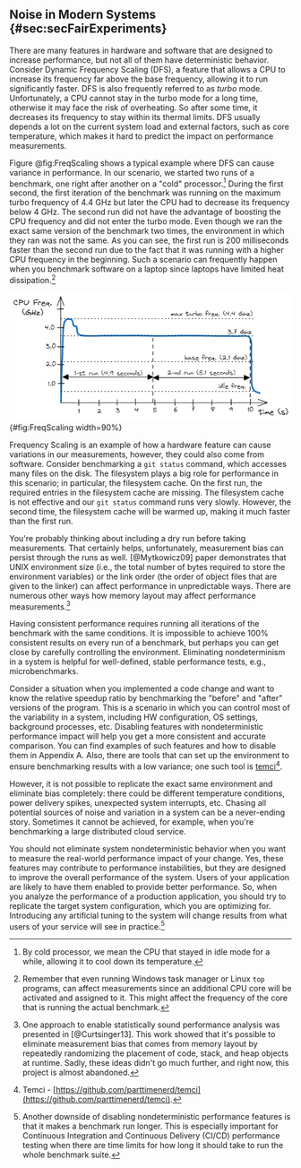 ## Noise in Modern Systems {#sec:secFairExperiments}

There are many features in hardware and software that are designed to increase performance, but not all of them have deterministic behavior. Consider Dynamic Frequency Scaling (DFS), a feature that allows a CPU to increase its frequency far above the base frequency, allowing it to run significantly faster. DFS is also frequently referred to as *turbo* mode. Unfortunately, a CPU cannot stay in the turbo mode for a long time, otherwise it may face the risk of overheating. So after some time, it decreases its frequency to stay within its thermal limits. DFS usually depends a lot on the current system load and external factors, such as core temperature, which makes it hard to predict the impact on performance measurements.

Figure @fig:FreqScaling shows a typical example where DFS can cause variance in performance. In our scenario, we started two runs of a benchmark, one right after another on a "cold" processor.[^1] During the first second, the first iteration of the benchmark was running on the maximum turbo frequency of 4.4 GHz but later the CPU had to decrease its frequency below 4 GHz. The second run did not have the advantage of boosting the CPU frequency and did not enter the turbo mode. Even though we ran the exact same version of the benchmark two times, the environment in which they ran was not the same. As you can see, the first run is 200 milliseconds faster than the second run due to the fact that it was running with a higher CPU frequency in the beginning. Such a scenario can frequently happen when you benchmark software on a laptop since laptops have limited heat dissipation.[^4]

![Variance in performance caused by dynamic frequency scaling: the first run is 200 milliseconds faster than the second.](../../img/measurements/FreqScaling.jpg){#fig:FreqScaling width=90%}

Frequency Scaling is an example of how a hardware feature can cause variations in our measurements, however, they could also come from software. Consider benchmarking a `git status` command, which accesses many files on the disk. The filesystem plays a big role for performance in this scenario; in particular, the filesystem cache. On the first run, the required entries in the filesystem cache are missing. The filesystem cache is not effective and our `git status` command runs very slowly. However, the second time, the filesystem cache will be warmed up, making it much faster than the first run.

You're probably thinking about including a dry run before taking measurements. That certainly helps, unfortunately, measurement bias can persist through the runs as well. [@Mytkowicz09] paper demonstrates that UNIX environment size (i.e., the total number of bytes required to store the environment variables) or the link order (the order of object files that are given to the linker) can affect performance in unpredictable ways. There are numerous other ways how memory layout may affect performance measurements.[^2]

Having consistent performance requires running all iterations of the benchmark with the same conditions. It is impossible to achieve 100% consistent results on every run of a benchmark, but perhaps you can get close by carefully controlling the environment. Eliminating nondeterminism in a system is helpful for well-defined, stable performance tests, e.g., microbenchmarks. 

Consider a situation when you implemented a code change and want to know the relative speedup ratio by benchmarking the "before" and "after" versions of the program. This is a scenario in which you can control most of the variability in a system, including HW configuration, OS settings, background processes, etc. Disabling features with nondeterministic performance impact will help you get a more consistent and accurate comparison. You can find examples of such features and how to disable them in Appendix A. Also, there are tools that can set up the environment to ensure benchmarking results with a low variance; one such tool is [temci](https://github.com/parttimenerd/temci)[^14].

However, it is not possible to replicate the exact same environment and eliminate bias completely: there could be different temperature conditions, power delivery spikes, unexpected system interrupts, etc. Chasing all potential sources of noise and variation in a system can be a never-ending story. Sometimes it cannot be achieved, for example, when you're benchmarking a large distributed cloud service.

You should not eliminate system nondeterministic behavior when you want to measure the real-world performance impact of your change. Yes, these features may contribute to performance instabilities, but they are designed to improve the overall performance of the system. Users of your application are likely to have them enabled to provide better performance. So, when you analyze the performance of a production application, you should try to replicate the target system configuration, which you are optimizing for. Introducing any artificial tuning to the system will change results from what users of your service will see in practice.[^3]

[^1]: By cold processor, we mean the CPU that stayed in idle mode for a while, allowing it to cool down its temperature. 
[^2]: One approach to enable statistically sound performance analysis was presented in [@Curtsinger13]. This work showed that it's possible to eliminate measurement bias that comes from memory layout by repeatedly randomizing the placement of code, stack, and heap objects at runtime. Sadly, these ideas didn't go much further, and right now, this project is almost abandoned.
[^3]: Another downside of disabling nondeterministic performance features is that it makes a benchmark run longer. This is especially important for Continuous Integration and Continuous Delivery (CI/CD) performance testing when there are time limits for how long it should take to run the whole benchmark suite.
[^4]: Remember that even running Windows task manager or Linux `top` programs, can affect measurements since an additional CPU core will be activated and assigned to it. This might affect the frequency of the core that is running the actual benchmark.
[^14]: Temci - [https://github.com/parttimenerd/temci](https://github.com/parttimenerd/temci).
